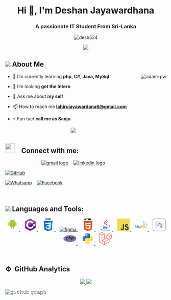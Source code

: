 <h1 align="center">Hi 👋, I'm Deshan Jayawardhana</h1>
<h3 align="center">A passionate IT Student From Sri-Lanka</h3>

<p align="center"> <img src="https://komarev.com/ghpvc/?username=desh524&label=Profile%20views&color=0e75b6&style=flat" alt="desh524" /> </p>


<p align="center">
  <a href="https://github.com/DenverCoder1/readme-typing-svg"><img src="https://readme-typing-svg.herokuapp.com?font=Time+New+Roman&color=%388ccd&size=25&center=true&vCenter=true&width=600&height=100&lines=Software+Developer;Web+Developer;From+Sri+Lanka;Always+learning+new+things"></a>
</p>
<h2><img src = "https://github.com/7oSkaaa/7oSkaaa/blob/main/Images/about_me.gif?raw=true" width = 25px> About Me </h2>
<p><img align="right" src="https://github.com/Adam-pw/Adam-pw/blob/main/animation_500_kxa883sd.gif" alt="adam-pw" height="300px;" ></p>

- 🌱 I’m currently learning **php, C#, Java, MySql**

- 🤝 I’m looking **get the Intern**

- 💬 Ask me about **my self**

- 📫 How to reach me **lahirujayawardana6@gmail.com**

- ⚡ Fun fact **call me as Sanju**

  

<center>
  <img src = "https://media0.giphy.com/media/KDDpcKigbfFpnejZs6/giphy.gif?cid=ecf05e47oy6f4zjs8g1qoiystc56cu7r9tb8a1fe76e05oty&rid=giphy.gif" width = 100px>
</center>

<h2 align="left"><img src="https://media.giphy.com/media/iY8CRBdQXODJSCERIr/giphy.gif" width="30" height="30" style="margin-right: 15px;"> Connect with me:</h2>
<p align="center">
  <a href="mailto:lahirujayawardana6@gmail.com" target="_blank">
    <img src="https://img.shields.io/static/v1?message=Gmail&logo=gmail&label=&color=D14836&logoColor=white&labelColor=&style=for-the-badge" height="35" alt="gmail logo"  />
  </a> &nbsp;&nbsp;
  <a href="https://www.linkedin.com/in/deshan-jayawardhana-286613240" target="_blank">
    <img src="https://img.shields.io/static/v1?message=LinkedIn&logo=linkedin&label=&color=0077B5&logoColor=white&labelColor=&style=for-the-badge" height="35" alt="linkedin logo"  />
  </a>

<a href="http://github.com/Desh524"><img src="https://camo.githubusercontent.com/87c82381e50ddc78de91c6f4535bd8a3bf8e02ba6954f07e07d6c751503b385a/68747470733a2f2f696d672e736869656c64732e696f2f62616467652f6769746875622d2532333138313731372e7376673f7374796c653d706c6173746963266c6f676f3d676974687562266c6f676f436f6c6f723d7768697465" alt="GitHub" data-canonical-src="https://img.shields.io/badge/github-%23181717.svg?style=plastic&amp;logo=github&amp;logoColor=white" style="width: 100px; height: 40px"></a> &nbsp;&nbsp; 

<a href="https://wa.me/+94765315828"><img src="https://img.shields.io/badge/whatsapp-%2325D366.svg?style=plastic&logo=whatsapp&logoColor=white" alt="Whatsapp" style="width: 100px; height: 40px"></a> &nbsp;&nbsp; 
<a href="https://fb.com/sachintha deshan" target="blank"><img src="https://img.shields.io/badge/facebook-%231877F2.svg?style=plastic&logo=facebook&logoColor=white" alt="Facebook" style="width: 100px; height: 40px"></a> </br>
</p>
<br>
<h2 align="left"><img src = "https://github.com/7oSkaaa/7oSkaaa/blob/main/Images/Programming_Languages.gif?raw=true" width = 30px> Languages and Tools:</h2>
<p align="Center"> 
<a href="https://developer.android.com" target="_blank" rel="noreferrer"> <img src="https://raw.githubusercontent.com/devicons/devicon/master/icons/android/android-original-wordmark.svg" alt="android" width="40" height="40"/> </a>&nbsp;&nbsp; <a href="https://learn.microsoft.com/en-us/dotnet/csharp/" target="_blank" rel="noreferrer"> <img src="https://raw.githubusercontent.com/devicons/devicon/master/icons/csharp/csharp-original.svg" alt="csharp" width="40" height="40"/> </a> &nbsp;&nbsp; <a href="https://www.w3schools.com/css/" target="_blank" rel="noreferrer"> <img src="https://raw.githubusercontent.com/devicons/devicon/master/icons/css3/css3-original-wordmark.svg" alt="css3" width="40" height="40"/> </a> &nbsp;&nbsp; <a href="https://www.figma.com/" target="_blank" rel="noreferrer"> <img src="https://www.vectorlogo.zone/logos/figma/figma-icon.svg" alt="figma" width="40" height="40"/> </a> &nbsp;&nbsp; <a href="https://www.w3.org/html/" target="_blank" rel="noreferrer"> <img src="https://raw.githubusercontent.com/devicons/devicon/master/icons/html5/html5-original-wordmark.svg" alt="html5" width="40" height="40"/> </a> &nbsp;&nbsp; <a href="https://www.java.com" target="_blank" rel="noreferrer"> <img src="https://raw.githubusercontent.com/devicons/devicon/master/icons/java/java-original.svg" alt="java" width="40" height="40"/> </a> &nbsp;&nbsp; <a href="https://developer.mozilla.org/en-US/docs/Web/JavaScript" target="_blank" rel="noreferrer"> <img src="https://raw.githubusercontent.com/devicons/devicon/master/icons/javascript/javascript-original.svg" alt="javascript" width="40" height="40"/> </a> &nbsp;&nbsp; <a href="https://www.mysql.com/" target="_blank" rel="noreferrer"> <img src="https://raw.githubusercontent.com/devicons/devicon/master/icons/mysql/mysql-original-wordmark.svg" alt="mysql" width="40" height="40"/> </a> &nbsp;&nbsp; <a href="https://www.photoshop.com/en" target="_blank" rel="noreferrer"> <img src="https://raw.githubusercontent.com/devicons/devicon/master/icons/photoshop/photoshop-line.svg" alt="photoshop" width="40" height="40"/> </a> &nbsp;&nbsp; <a href="https://www.php.net" target="_blank" rel="noreferrer"> <img src="https://raw.githubusercontent.com/devicons/devicon/master/icons/php/php-original.svg" alt="php" width="40" height="40"/> </a> &nbsp;&nbsp; <a href="https://www.python.org" target="_blank" rel="noreferrer"> <img src="https://raw.githubusercontent.com/devicons/devicon/master/icons/python/python-original.svg" alt="python" width="40" height="40"/> </a> &nbsp;&nbsp; <a href="https://www.laravel.comg" target="_blank" rel="noreferrer"> <img src="https://raw.githubusercontent.com/devicons/devicon/master/icons/laravel/laravel-original.svg" alt="laravel" width="40" height="40"/> </a>
</p>



<br>
<h2> ⚙️ &nbsp;GitHub Analytics</h2>

<p align="center">
<a href="https://github.com/AVS1508">
  <img height="180em" src="https://github-readme-stats-eight-theta.vercel.app/api?username=Desh524&show_icons=true&theme=algolia&include_all_commits=true&count_private=true"/>&nbsp;<img height="180em" src="https://github-readme-stats-eight-theta.vercel.app/api/top-langs/?username=desh524&layout=compact&langs_count=8&theme=algolia"/>
</a>
</p>


![𝚐𝚒𝚝𝚑𝚞𝚋 𝚐𝚛𝚊𝚙𝚑](https://github-readme-activity-graph.vercel.app/graph?username=Desh524&theme=react-dark&hide_border=true&area=true)

